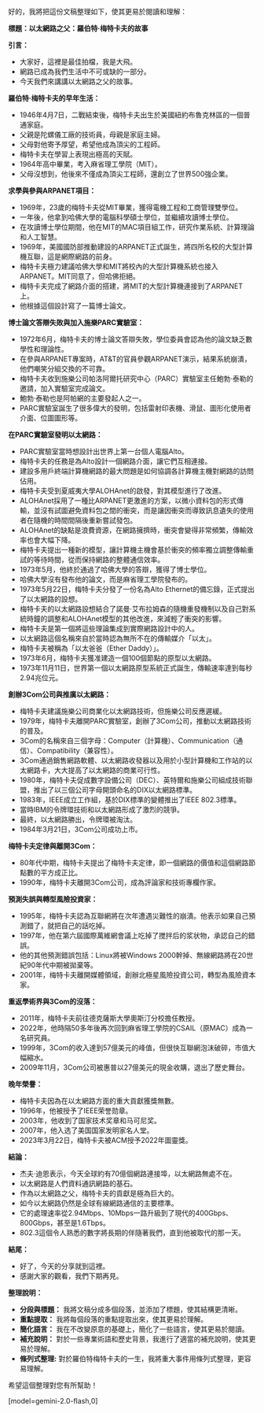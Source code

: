好的，我將把這份文稿整理如下，使其更易於閱讀和理解：

**標題：以太網路之父：羅伯特·梅特卡夫的故事**

**引言：**

*   大家好，這裡是最佳拍檔，我是大飛。
*   網路已成為我們生活中不可或缺的一部分。
*   今天我們來講講以太網路之父的故事。

**羅伯特·梅特卡夫的早年生活：**

*   1946年4月7日，二戰結束後，梅特卡夫出生於美國紐約布魯克林區的一個普通家庭。
*   父親是陀螺儀工廠的技術員，母親是家庭主婦。
*   父母對他寄予厚望，希望他成為頂尖的工程師。
*   梅特卡夫在學習上表現出極高的天賦。
*   1964年高中畢業，考入麻省理工學院（MIT）。
*   父母沒想到，他後來不僅成為頂尖工程師，還創立了世界500強企業。

**求學與參與ARPANET項目：**

*   1969年，23歲的梅特卡夫從MIT畢業，獲得電機工程和工商管理雙學位。
*   一年後，他拿到哈佛大學的電腦科學碩士學位，並繼續攻讀博士學位。
*   在攻讀博士學位期間，他在MIT的MAC項目組工作，研究作業系統、計算理論和人工智慧。
*   1969年，美國國防部推動建設的ARPANET正式誕生，將四所名校的大型計算機互聯，這是網際網路的前身。
*   梅特卡夫極力建議哈佛大學和MIT將校內的大型計算機系統也接入ARPANET。MIT同意了，但哈佛拒絕。
*   梅特卡夫完成了網路介面的搭建，將MIT的大型計算機連接到了ARPANET上。
*   他根據這個設計寫了一篇博士論文。

**博士論文答辯失敗與加入施樂PARC實驗室：**

*   1972年6月，梅特卡夫的博士論文答辯失敗，學位委員會認為他的論文缺乏數學性和理論性。
*   在參與ARPANET專案時，AT&T的官員參觀ARPANET演示，結果系統崩潰，他們嘲笑分組交換的不可靠。
*   梅特卡夫收到施樂公司帕洛阿爾托研究中心（PARC）實驗室主任鮑勃·泰勒的邀請，加入實驗室完成論文。
*   鮑勃·泰勒也是阿帕網的主要發起人之一。
*   PARC實驗室誕生了很多偉大的發明，包括雷射印表機、滑鼠、圖形化使用者介面、位圖圖形等。

**在PARC實驗室發明以太網路：**

*   PARC實驗室當時想設計出世界上第一台個人電腦Alto。
*   梅特卡夫的任務是為Alto設計一個網路介面，讓它們互相連接。
*   建設多用戶終端計算機網路的最大問題是如何協調各計算機主機對網路的訪問佔用。
*   梅特卡夫受到夏威夷大學ALOHAnet的啟發，對其模型進行了改進。
*   ALOHAnet採用了一種比ARPANET更激進的方案，以微小資料包的形式傳輸，並沒有試圖避免資料包之間的衝突，而是讓因衝突而導致訊息遺失的使用者在隨機的時間間隔後重新嘗試發包。
*   ALOHAnet的缺點是浪費資源，在網路擁擠時，衝突會變得非常頻繁，傳輸效率也會大幅下降。
*   梅特卡夫提出一種新的模型，讓計算機主機會基於衝突的頻率獨立調整傳輸重試的等待時間，從而保持網路的整體通信效率。
*   1973年5月，他終於通過了哈佛大學的答辯，獲得了博士學位。
*   哈佛大學沒有發布他的論文，而是麻省理工學院發布的。
*   1973年5月22日，梅特卡夫分發了一份名為Alto Ethernet的備忘錄，正式提出了以太網路的設想。
*   梅特卡夫的以太網路設想結合了諾曼·艾布拉姆森的隨機重發機制以及自己對系統時鐘的調整和ALOHAnet模型的其他改進，來減輕了衝突的影響。
*   梅特卡夫是第一個將這些理論集成到實際網路設計中的人。
*   以太網路這個名稱來自於當時認為無所不在的傳輸媒介「以太」。
*   梅特卡夫被稱為「以太爸爸（Ether Daddy）」。
*   1973年6月，梅特卡夫獲准建造一個100個節點的原型以太網路。
*   1973年11月11日，世界第一個以太網路原型系統正式誕生，傳輸速率達到每秒2.94兆位元。

**創辦3Com公司與推廣以太網路：**

*   梅特卡夫建議施樂公司商業化以太網路技術，但施樂公司反應遲緩。
*   1979年，梅特卡夫離開PARC實驗室，創辦了3Com公司，推動以太網路技術的普及。
*   3Com的名稱來自三個字母：Computer（計算機）、Communication（通信）、Compatibility（兼容性）。
*   3Com通過銷售網路軟體、以太網路收發器以及用於小型計算機和工作站的以太網路卡，大大提高了以太網路的商業可行性。
*   1980年，梅特卡夫促成數字設備公司（DEC）、英特爾和施樂公司組成技術聯盟，推出了以三個公司字母開頭命名的DIX以太網路標準。
*   1983年，IEEE成立工作組，基於DIX標準的變體推出了IEEE 802.3標準。
*   當時IBM的令牌環技術和以太網路形成了激烈的競爭。
*   最終，以太網路勝出，令牌環被淘汰。
*   1984年3月21日，3Com公司成功上市。

**梅特卡夫定律與離開3Com：**

*   80年代中期，梅特卡夫提出了梅特卡夫定律，即一個網路的價值和這個網路節點數的平方成正比。
*   1990年，梅特卡夫離開3Com公司，成為評論家和技術專欄作家。

**預測失誤與轉型風險投資家：**

*   1995年，梅特卡夫認為互聯網將在次年遭遇災難性的崩潰。他表示如果自己預測錯了，就把自己的話吃掉。
*   1997年，他在第六屆國際萬維網會議上吃掉了搅拌后的浆状物，承認自己的錯誤。
*   他的其他預測錯誤包括：Linux將被Windows 2000幹掉、無線網路將在20世紀90年代中期被拋棄等。
*   2001年，梅特卡夫離開媒體領域，創辦北極星風險投資公司，轉型為風險資本家。

**重返學術界與3Com的沒落：**

*   2011年，梅特卡夫前往德克薩斯大學奧斯汀分校擔任教授。
*   2022年，他時隔50多年後再次回到麻省理工學院的CSAIL（原MAC）成為一名研究員。
*   1999年，3Com的收入達到57億美元的峰值，但很快互聯網泡沫破碎，市值大幅縮水。
*   2009年11月，3Com公司被惠普以27億美元的現金收購，退出了歷史舞台。

**晚年榮譽：**

*   梅特卡夫因為在以太網路方面的重大貢獻獲獎無數。
*   1996年，他被授予了IEEE荣誉勋章。
*   2003年，他收到了国家技术奖章和马可尼奖。
*   2007年，他入选了美国国家发明家名人堂。
*   2023年3月22日，梅特卡夫被ACM授予2022年圖靈獎。

**結論：**

*   杰夫·迪恩表示，今天全球約有70億個網路連接埠，以太網路無處不在。
*   以太網路是人們資料通訊網路的基石。
*   作為以太網路之父，梅特卡夫的貢獻是極為巨大的。
*   如今以太網路仍然是全球有線網路通信的主要標準。
*   它的處理速率從2.94Mbps、10Mbps一路升級到了現代的400Gbps、800Gbps，甚至是1.6Tbps。
*   802.3這個令人熟悉的數字將長期的伴隨著我們，直到他被取代的那一天。

**結尾：**

*   好了，今天的分享就到這裡。
*   感謝大家的觀看，我們下期再見。

**整理說明：**

*   **分段與標題：** 我將文稿分成多個段落，並添加了標題，使其結構更清晰。
*   **重點提取：** 我將每個段落的重點提取出來，使其更易於理解。
*   **簡化語言：** 我在不改變原意的基礎上，簡化了一些語言，使其更易於閱讀。
*   **補充說明：** 對於一些專業術語和歷史背景，我進行了適當的補充說明，使其更易於理解。
*   **條列式整理:** 對於羅伯特梅特卡夫的一生，我將重大事件用條列式整理，更容易理解。

希望這個整理對您有所幫助！

[model=gemini-2.0-flash,0]
